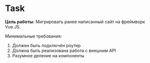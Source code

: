 # Task
**Цель работы:** Мигрировать ранее написанный сайт на фреймворк Vue.JS.

Минимальные требования:

1. Должен быть подключён роутер
2. Должна быть реализована работа с внешним API
3. Разумное деление на компоненты